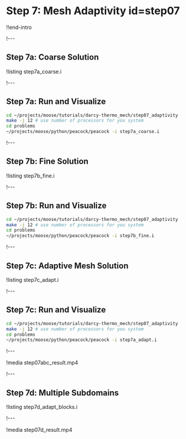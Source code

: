# Step 7: Mesh Adaptivity id=step07

!!end-intro

!---

## Step 7a: Coarse Solution

!listing step7a_coarse.i

!---

## Step 7a: Run and Visualize

```bash
cd ~/projects/moose/tutorials/darcy-thermo_mech/step07_adaptivity
make -j 12 # use number of processors for you system
cd problems
~/projects/moose/python/peacock/peacock -i step7a_coarse.i
```

!---

## Step 7b: Fine Solution

!listing step7b_fine.i

!---

## Step 7b: Run and Visualize

```bash
cd ~/projects/moose/tutorials/darcy-thermo_mech/step07_adaptivity
make -j 12 # use number of processors for you system
cd problems
~/projects/moose/python/peacock/peacock -i step7b_fine.i
```

!---

## Step 7c: Adaptive Mesh Solution

!listing step7c_adapt.i

!---

## Step 7c: Run and Visualize

```bash
cd ~/projects/moose/tutorials/darcy-thermo_mech/step07_adaptivity
make -j 12 # use number of processors for you system
cd problems
~/projects/moose/python/peacock/peacock -i step7a_adapt.i
```

!---

!media step07abc_result.mp4

!---

## Step 7d: Multiple Subdomains

!listing step7d_adapt_blocks.i

!---

!media step07d_result.mp4
